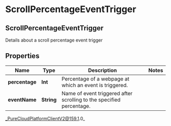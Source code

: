 # ScrollPercentageEventTrigger

## ScrollPercentageEventTrigger
Details about a scroll percentage event trigger

## Properties

|Name | Type | Description | Notes|
|------------ | ------------- | ------------- | -------------|
| **percentage** | **Int** | Percentage of a webpage at which an event is triggered. | |
| **eventName** | **String** | Name of event triggered after scrolling to the specified percentage. | |



_PureCloudPlatformClientV2@159.1.0_

